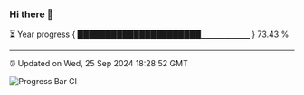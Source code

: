 ### Hi there 👋

⏳ Year progress { ██████████████████████▁▁▁▁▁▁▁▁ } 73.43 %

---

⏰ Updated on Wed, 25 Sep 2024 18:28:52 GMT

![Progress Bar CI](https://github.com/ZhaoGui/ZhaoGui/workflows/Progress%20Bar%20CI/badge.svg)
